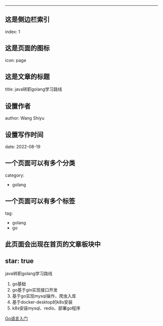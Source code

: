 <!--
 * @Author: JavaPub
 * @Date: 2023-04-01 08:30:10
 * @LastEditors: your name
 * @LastEditTime: 2023-09-18 21:20:46
 * @Description: Here is the JavaPub code base. Search JavaPub on the whole web.
 * @FilePath: \JavaPub-Blog\docs\posts\go\go-learn.md
-->
---
## 这是侧边栏索引
index: 1
## 这是页面的图标
icon: page
## 这是文章的标题
title: java转职golang学习路线
## 设置作者
author: Wang Shiyu
## 设置写作时间
date: 2022-08-19
## 一个页面可以有多个分类
category:
  - golang
## 一个页面可以有多个标签
tag:
  - golang
  - go
## 此页面会出现在首页的文章板块中
star: true
---

java转职golang学习路线


<!-- more -->

1. go基础
2. go基于gin实现接口开发
3. 基于go实现mysql操作，爬虫入库
4. 基于docker-desktop的k8s安装
5. k8s安装mysql、redis、部署go程序



[Go语言入门](https://mp.weixin.qq.com/s?__biz=MzUzNDUyOTY0Nw==&mid=2247489690&idx=1&sn=38c26022739081ffd610d89d0ee74463&chksm=fa920b9acde5828c69a26f7011f040d82339407ec81adbb37b066a8d822104d1d987d80df2ff&token=386372553&lang=zh_CN#rd)

